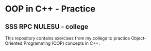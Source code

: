 # OOP in C++ - Practice
## SSS RPC NULESU - college
This repository contains exercises from my college to practice Object-Oriented Programming (OOP) concepts in C++.
